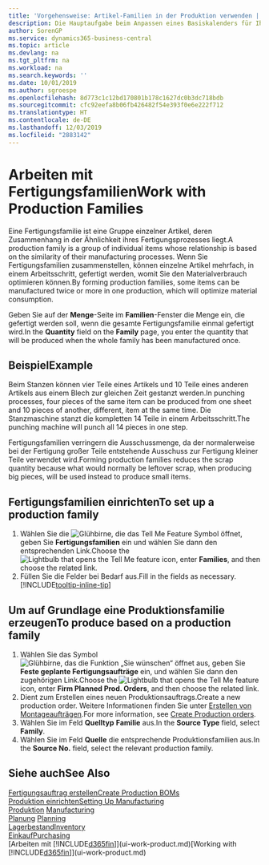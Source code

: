 ```yaml
---
title: 'Vorgehensweise: Artikel-Familien in der Produktion verwenden | Microsoft Docs'
description: Die Hauptaufgabe beim Anpassen eines Basiskalenders für Ihre Firma oder einen Ihrer Geschäftspartner ist, alle Änderungen am Status der Daten als freie Tage oder Arbeitstage einzugeben.
author: SorenGP
ms.service: dynamics365-business-central
ms.topic: article
ms.devlang: na
ms.tgt_pltfrm: na
ms.workload: na
ms.search.keywords: ''
ms.date: 10/01/2019
ms.author: sgroespe
ms.openlocfilehash: 8d773c1c12bd170801b178c1627dc0b3dc718bdb
ms.sourcegitcommit: cfc92eefa8b06fb426482f54e393f0e6e222f712
ms.translationtype: HT
ms.contentlocale: de-DE
ms.lasthandoff: 12/03/2019
ms.locfileid: "2883142"
---
```

# <a name="work-with-production-families"></a><span data-ttu-id="24007-103">Arbeiten mit Fertigungsfamilien</span><span class="sxs-lookup"><span data-stu-id="24007-103">Work with Production Families</span></span>
<span data-ttu-id="24007-104">Eine Fertigungsfamilie ist eine Gruppe einzelner Artikel, deren Zusammenhang in der Ähnlichkeit ihres Fertigungsprozesses liegt.</span><span class="sxs-lookup"><span data-stu-id="24007-104">A production family is a group of individual items whose relationship is based on the similarity of their manufacturing processes.</span></span> <span data-ttu-id="24007-105">Wenn Sie Fertigungsfamilien zusammenstellen, können einzelne Artikel mehrfach, in einem Arbeitsschritt, gefertigt werden, womit Sie den Materialverbrauch optimieren können.</span><span class="sxs-lookup"><span data-stu-id="24007-105">By forming production families, some items can be manufactured twice or more in one production, which will optimize material consumption.</span></span>

<span data-ttu-id="24007-106">Geben Sie auf der **Menge**-Seite im **Familien**-Fenster die Menge ein, die gefertigt werden soll, wenn die gesamte Fertigungsfamilie einmal gefertigt wird.</span><span class="sxs-lookup"><span data-stu-id="24007-106">In the **Quantity** field on the **Family** page, you enter the quantity that will be produced when the whole family has been manufactured once.</span></span>

## <a name="example"></a><span data-ttu-id="24007-107">Beispiel</span><span class="sxs-lookup"><span data-stu-id="24007-107">Example</span></span>
<span data-ttu-id="24007-108">Beim Stanzen können vier Teile eines Artikels und 10 Teile eines anderen Artikels aus einem Blech zur gleichen Zeit gestanzt werden.</span><span class="sxs-lookup"><span data-stu-id="24007-108">In punching processes, four pieces of the same item can be produced from one sheet and 10 pieces of another, different, item at the same time.</span></span> <span data-ttu-id="24007-109">Die Stanzmaschine stanzt die kompletten 14 Teile in einem Arbeitsschritt.</span><span class="sxs-lookup"><span data-stu-id="24007-109">The punching machine will punch all 14 pieces in one step.</span></span>

<span data-ttu-id="24007-110">Fertigungsfamilien verringern die Ausschussmenge, da der normalerweise bei der Fertigung großer Teile entstehende Ausschuss zur Fertigung kleiner Teile verwendet wird.</span><span class="sxs-lookup"><span data-stu-id="24007-110">Forming production families reduces the scrap quantity because what would normally be leftover scrap, when producing big pieces, will be used instead to produce small items.</span></span>

## <a name="to-set-up-a-production-family"></a><span data-ttu-id="24007-111">Fertigungsfamilien einrichten</span><span class="sxs-lookup"><span data-stu-id="24007-111">To set up a production family</span></span>
1. <span data-ttu-id="24007-112">Wählen Sie die ![Glühbirne, die das Tell Me Feature](media/ui-search/search_small.png "Was möchten Sie tun?") Symbol öffnet, geben Sie **Fertigungsfamilien** ein und wählen Sie dann den entsprechenden Link.</span><span class="sxs-lookup"><span data-stu-id="24007-112">Choose the ![Lightbulb that opens the Tell Me feature](media/ui-search/search_small.png "Tell me what you want to do") icon, enter **Families**, and then choose the related link.</span></span>
2. <span data-ttu-id="24007-113">Füllen Sie die Felder bei Bedarf aus.</span><span class="sxs-lookup"><span data-stu-id="24007-113">Fill in the fields as necessary.</span></span> [!INCLUDE[tooltip-inline-tip](includes/tooltip-inline-tip_md.md)]

## <a name="to-produce-based-on-a-production-family"></a><span data-ttu-id="24007-114">Um auf Grundlage eine Produktionsfamilie erzeugen</span><span class="sxs-lookup"><span data-stu-id="24007-114">To produce based on a production family</span></span>
1. <span data-ttu-id="24007-115">Wählen Sie das Symbol ![Glühbirne, das die Funktion „Sie wünschen“ öffnet](media/ui-search/search_small.png "Was möchten Sie tun?") aus, geben Sie **Feste geplante Fertigungsaufträge** ein, und wählen Sie dann den zugehörigen Link.</span><span class="sxs-lookup"><span data-stu-id="24007-115">Choose the ![Lightbulb that opens the Tell Me feature](media/ui-search/search_small.png "Tell me what you want to do") icon, enter **Firm Planned Prod. Orders**, and then choose the related link.</span></span>
2. <span data-ttu-id="24007-116">Dient zum Erstellen eines neuen Produktionsauftrags.</span><span class="sxs-lookup"><span data-stu-id="24007-116">Create a new production order.</span></span> <span data-ttu-id="24007-117">Weitere Informationen finden Sie unter [Erstellen von Montageaufträgen](production-how-to-create-production-orders.md).</span><span class="sxs-lookup"><span data-stu-id="24007-117">For more information, see [Create Production orders](production-how-to-create-production-orders.md).</span></span>
3. <span data-ttu-id="24007-118">Wählen Sie im Feld **Quelltyp** **Familie** aus.</span><span class="sxs-lookup"><span data-stu-id="24007-118">In the **Source Type** field, select **Family**.</span></span>  
4. <span data-ttu-id="24007-119">Wählen Sie im Feld **Quelle** die entsprechende Produktionsfamilien aus.</span><span class="sxs-lookup"><span data-stu-id="24007-119">In the **Source No.** field, select the relevant production family.</span></span>

## <a name="see-also"></a><span data-ttu-id="24007-120">Siehe auch</span><span class="sxs-lookup"><span data-stu-id="24007-120">See Also</span></span>
[<span data-ttu-id="24007-121">Fertigungsauftrag erstellen</span><span class="sxs-lookup"><span data-stu-id="24007-121">Create Production BOMs</span></span>](production-how-to-create-production-boms.md)  
[<span data-ttu-id="24007-122">Produktion einrichten</span><span class="sxs-lookup"><span data-stu-id="24007-122">Setting Up Manufacturing</span></span>](production-configure-production-processes.md)  
<span data-ttu-id="24007-123">[Produktion](production-manage-manufacturing.md)  </span><span class="sxs-lookup"><span data-stu-id="24007-123">[Manufacturing](production-manage-manufacturing.md)  </span></span>  
<span data-ttu-id="24007-124">[Planung](production-planning.md) </span><span class="sxs-lookup"><span data-stu-id="24007-124">[Planning](production-planning.md) </span></span>  
[<span data-ttu-id="24007-125">Lagerbestand</span><span class="sxs-lookup"><span data-stu-id="24007-125">Inventory</span></span>](inventory-manage-inventory.md)  
[<span data-ttu-id="24007-126">Einkauf</span><span class="sxs-lookup"><span data-stu-id="24007-126">Purchasing</span></span>](purchasing-manage-purchasing.md)  
<span data-ttu-id="24007-127">[Arbeiten mit [!INCLUDE[d365fin](includes/d365fin_md.md)]](ui-work-product.md)</span><span class="sxs-lookup"><span data-stu-id="24007-127">[Working with [!INCLUDE[d365fin](includes/d365fin_md.md)]](ui-work-product.md)</span></span>
